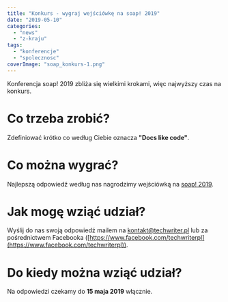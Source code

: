 ```yaml
---
title: "Konkurs - wygraj wejściówkę na soap! 2019"
date: "2019-05-10"
categories: 
  - "news"
  - "z-kraju"
tags: 
  - "konferencje"
  - "spolecznosc"
coverImage: "soap_konkurs-1.png"
---
```


Konferencja soap! 2019 zbliża się wielkimi krokami, więc najwyższy czas na konkurs.

# Co trzeba zrobić?

Zdefiniować krótko co według Ciebie oznacza **"Docs like code"**.

# Co można wygrać?

Najlepszą odpowiedź według nas nagrodzimy wejściówką na [soap! 2019](http://soapconf.com/).

# Jak mogę wziąć udział?

Wyślij do nas swoją odpowiedź mailem na [kontakt@techwriter.pl](mailto:kontakt@techwriter.pl) lub za pośrednictwem Facebooka ([https://www.facebook.com/techwriterpl](https://www.facebook.com/techwriterpl)).

# Do kiedy można wziąć udział?

Na odpowiedzi czekamy do **15 maja 2019** włącznie.
